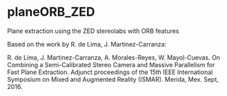 # planeORB_ZED
Plane extraction using the ZED stereolabs with ORB features

Based on the work by R. de Lima, J. Martinez-Carranza:

 R. de Lima, J. Martinez-Carranza, A. Morales-Reyes, W. Mayol-Cuevas. On Combining a Semi-Calibrated Stereo Camera and Massive Parallelism for Fast Plane Extraction. Adjunct proceedings of the 15th IEEE International Symposium on Mixed and Augmented Reality (ISMAR). Merida, Mex. Sept, 2016.
